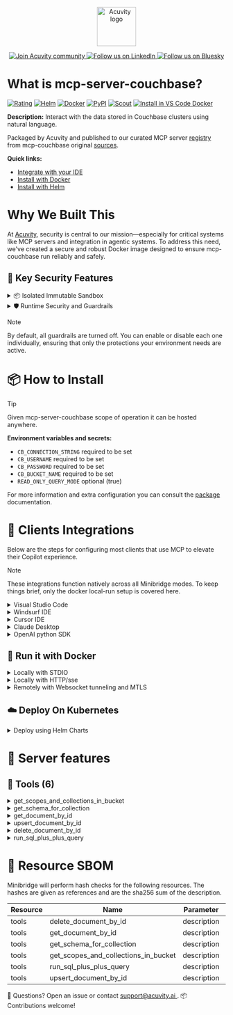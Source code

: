 <p align="center">
  <a href="https://acuvity.ai">
    <picture>
      <img src="https://mma.prnewswire.com/media/2544052/Acuvity__Logo.jpg" height="90" alt="Acuvity logo"/>
    </picture>
  </a>
</p>
<p align="center">
  <a href="https://discord.gg/BkU7fBkrNk">
    <img src="https://img.shields.io/badge/Acuvity-Join-7289DA?logo=discord&logoColor=fff" alt="Join Acuvity community" />
  </a>
<a href="https://www.linkedin.com/company/acuvity/">
    <img src="https://img.shields.io/badge/LinkedIn-Follow-7289DA" alt="Follow us on LinkedIn" />
  </a>
<a href="https://bsky.app/profile/acuvity.bsky.social">
    <img src="https://img.shields.io/badge/Bluesky-Follow-7289DA"?logo=bluesky&logoColor=fff" alt="Follow us on Bluesky" />
  </a>
</p>


# What is mcp-server-couchbase?
[![Rating](https://img.shields.io/badge/C-3775A9?label=Rating)](https://docs.anthropic.com/en/docs/build-with-claude/tool-use/implement-tool-use#best-practices-for-tool-definitions)
[![Helm](https://img.shields.io/badge/1.0.0-3775A9?logo=helm&label=Charts&logoColor=fff)](https://hub.docker.com/r/acuvity/mcp-server-couchbase/tags/)
[![Docker](https://img.shields.io/docker/image-size/acuvity/mcp-server-couchbase/0.3.0?logo=docker&logoColor=fff&label=0.3.0)](https://hub.docker.com/r/acuvity/mcp-server-couchbase)
[![PyPI](https://img.shields.io/badge/0.3.0-3775A9?logo=pypi&logoColor=fff&label=mcp-couchbase)](https://github.com/Couchbase-Ecosystem/mcp-server-couchbase)
[![Scout](https://img.shields.io/badge/Active-3775A9?logo=docker&logoColor=fff&label=Scout)](https://hub.docker.com/r/acuvity/mcp-server-couchbase/)
[![Install in VS Code Docker](https://img.shields.io/badge/VS_Code-One_click_install-0078d7?logo=githubcopilot)](https://insiders.vscode.dev/redirect/mcp/install?name=mcp-server-couchbase&config=%7B%22args%22%3A%5B%22run%22%2C%22-i%22%2C%22--rm%22%2C%22--read-only%22%2C%22-e%22%2C%22CB_CONNECTION_STRING%22%2C%22-e%22%2C%22CB_USERNAME%22%2C%22-e%22%2C%22CB_PASSWORD%22%2C%22-e%22%2C%22CB_BUCKET_NAME%22%2C%22docker.io%2Facuvity%2Fmcp-server-couchbase%3A0.3.0%22%5D%2C%22command%22%3A%22docker%22%7D)

**Description:** Interact with the data stored in Couchbase clusters using natural language.

Packaged by Acuvity and published to our curated MCP server [registry](https://mcp.acuvity.ai) from mcp-couchbase original [sources](https://github.com/Couchbase-Ecosystem/mcp-server-couchbase).

**Quick links:**

- [Integrate with your IDE](https://github.com/acuvity/mcp-servers-registry/blob/main/mcp-server-couchbase/docker/README.md#-clients-integrations)
- [Install with Docker](https://github.com/acuvity/mcp-servers-registry/tree/main/mcp-server-couchbase/docker/README.md#-run-it-with-docker)
- [Install with Helm](https://github.com/acuvity/mcp-servers-registry/tree/main/mcp-server-couchbase/charts/mcp-server-couchbase/README.md#how-to-install)

# Why We Built This

At [Acuvity](https://acuvity.ai), security is central to our mission—especially for critical systems like MCP servers and integration in agentic systems.
To address this need, we've created a secure and robust Docker image designed to ensure mcp-couchbase run reliably and safely.

## 🔐 Key Security Features

<details>
<summary>📦 Isolated Immutable Sandbox </summary>

- **Isolated Execution**: All tools run within secure, containerized sandboxes to enforce process isolation and prevent lateral movement.
- **Non-root by Default**: Enforces least-privilege principles, minimizing the impact of potential security breaches.
- **Read-only Filesystem**: Ensures runtime immutability, preventing unauthorized modification.
- **Version Pinning**: Guarantees consistency and reproducibility across deployments by locking tool and dependency versions.
- **CVE Scanning**: Continuously scans images for known vulnerabilities using [Docker Scout](https://docs.docker.com/scout/) to support proactive mitigation.
- **SBOM & Provenance**: Delivers full supply chain transparency by embedding metadata and traceable build information."
</details>

<details>
<summary>🛡️ Runtime Security and Guardrails</summary>

**Minibridge Integration**: [Minibridge](https://github.com/acuvity/minibridge) establishes secure Agent-to-MCP connectivity, supports Rego/HTTP-based policy enforcement 🕵️, and simplifies orchestration.

The [ARC](https://github.com/acuvity/mcp-servers-registry/tree/main) container includes a [built-in Rego policy](https://github.com/acuvity/mcp-servers-registry/tree/main/mcp-server-couchbase/docker/policy.rego) that enables a set of runtime "guardrails"" to help enforce security, privacy, and correct usage of your services. Below is an overview of each guardrail provided.

### 🔒 Resource Integrity

**Mitigates MCP Rug Pull Attacks**

* **Goal:** Protect users from malicious tool description changes after initial approval, preventing post-installation manipulation or deception.
* **Mechanism:** Locks tool descriptions upon client approval and verifies their integrity before execution. Any modification to the description triggers a security violation, blocking unauthorized changes from server-side updates.

### 🛡️ Guardrails

#### Covert Instruction Detection

Monitors incoming requests for hidden or obfuscated directives that could alter policy behavior.

* **Goal:** Stop attackers from slipping unnoticed commands or payloads into otherwise harmless data.
* **Mechanism:** Applies a library of regex patterns and binary‐encoding checks to the full request body. If any pattern matches a known covert channel (e.g., steganographic markers, hidden HTML tags, escape-sequence tricks), the request is rejected.

#### Sensitive Pattern Detection

Block user-defined sensitive data patterns (credential paths, filesystem references).

* **Goal:** Block accidental or malicious inclusion of sensitive information that violates data-handling rules.
* **Mechanism:** Runs a curated set of regexes against all payloads and tool descriptions—matching patterns such as `.env` files, RSA key paths, directory traversal sequences.

#### Shadowing Pattern Detection

Detects and blocks "shadowing" attacks, where a malicious MCP server sneaks hidden directives into its own tool descriptions to hijack or override the behavior of other, trusted tools.

* **Goal:** Stop a rogue server from poisoning the agent’s logic by embedding instructions that alter how a different server’s tools operate (e.g., forcing all emails to go to an attacker’s address even when the user calls a separate `send_email` tool).
* **Mechanism:** During policy load, each tool description is scanned for cross‐tool override patterns—such as `<IMPORTANT>` sections referencing other tool names, hidden side‐effects, or directives that apply to a different server’s API. Any description that attempts to shadow or extend instructions for a tool outside its own namespace triggers a policy violation and is rejected.

#### Schema Misuse Prevention

Enforces strict adherence to MCP input schemas.

* **Goal:** Prevent malformed or unexpected fields from bypassing validations, causing runtime errors, or enabling injections.
* **Mechanism:** Compares each incoming JSON object against the declared schema (required properties, allowed keys, types). Any extra, missing, or mistyped field triggers an immediate policy violation.

#### Cross-Origin Tool Access

Controls whether tools may invoke tools or services from external origins.

* **Goal:** Prevent untrusted or out-of-scope services from being called.
* **Mechanism:** Examines tool invocation requests and outgoing calls, verifying each target against an allowlist of approved domains or service names. Calls to any non-approved origin are blocked.

#### Secrets Redaction

Automatically masks sensitive values so they never appear in logs or responses.

* **Goal:** Ensure that API keys, tokens, passwords, and other credentials cannot leak in plaintext.
* **Mechanism:** Scans every text output for known secret formats (e.g., AWS keys, GitHub PATs, JWTs). Matches are replaced with `[REDACTED]` before the response is sent or recorded.

These controls ensure robust runtime integrity, prevent unauthorized behavior, and provide a foundation for secure-by-design system operations.

### Enable guardrails

To activate guardrails in your Docker containers, define the `GUARDRAILS` environment variable with the protections you need.

| Guardrail                        | Summary                                                                 |
|----------------------------------|-------------------------------------------------------------------------|
| `covert-instruction-detection`   | Detects hidden or obfuscated directives in requests.                    |
| `sensitive-pattern-detection`    | Flags patterns suggesting sensitive data or filesystem exposure.        |
| `shadowing-pattern-detection`    | Identifies tool descriptions that override or influence others.         |
| `schema-misuse-prevention`       | Enforces strict schema compliance on input data.                        |
| `cross-origin-tool-access`       | Controls calls to external services or APIs.                            |
| `secrets-redaction`              | Prevents exposure of credentials or sensitive values.                   |

Example: add `-e GUARDRAILS="secrets-redaction sensitive-pattern-detection"` to enable those guardrails.

## 🔒 Basic Authentication via Shared Secret

Provides a lightweight auth layer using a single shared token.

* **Mechanism:** Expects clients to send an `Authorization` header with the predefined secret.
* **Use Case:** Quickly lock down your endpoint in development or simple internal deployments—no complex OAuth/OIDC setup required.

To turn on Basic Authentication, define `BASIC_AUTH_SECRET` environment variable with a shared secret.

Example: add `-e BASIC_AUTH_SECRET="supersecret"` to enable the basic authentication.

> While basic auth will protect against unauthorized access, you should use it only in controlled environment,
> rotate credentials frequently and **always** use TLS.

</details>

> [!NOTE]
> By default, all guardrails are turned off. You can enable or disable each one individually, ensuring that only the protections your environment needs are active.


# 📦 How to Install


> [!TIP]
> Given mcp-server-couchbase scope of operation it can be hosted anywhere.

**Environment variables and secrets:**
  - `CB_CONNECTION_STRING` required to be set
  - `CB_USERNAME` required to be set
  - `CB_PASSWORD` required to be set
  - `CB_BUCKET_NAME` required to be set
  - `READ_ONLY_QUERY_MODE` optional (true)

For more information and extra configuration you can consult the [package](https://github.com/Couchbase-Ecosystem/mcp-server-couchbase) documentation.

# 🧰 Clients Integrations

Below are the steps for configuring most clients that use MCP to elevate their Copilot experience.

> [!NOTE]
> These integrations function natively across all Minibridge modes.
> To keep things brief, only the docker local-run setup is covered here.

<details>
<summary>Visual Studio Code</summary>

To get started immediately, you can use the "one-click" link below:

[![Install in VS Code Docker](https://img.shields.io/badge/VS_Code-One_click_install-0078d7?logo=githubcopilot)](https://insiders.vscode.dev/redirect/mcp/install?name=mcp-server-couchbase&config=%7B%22args%22%3A%5B%22run%22%2C%22-i%22%2C%22--rm%22%2C%22--read-only%22%2C%22-e%22%2C%22CB_CONNECTION_STRING%22%2C%22-e%22%2C%22CB_USERNAME%22%2C%22-e%22%2C%22CB_PASSWORD%22%2C%22-e%22%2C%22CB_BUCKET_NAME%22%2C%22docker.io%2Facuvity%2Fmcp-server-couchbase%3A0.3.0%22%5D%2C%22command%22%3A%22docker%22%7D)

## Global scope

Press `ctrl + shift + p` and type `Preferences: Open User Settings JSON` to add the following section:

```json
{
  "mcp": {
    "servers": {
      "acuvity-mcp-server-couchbase": {
        "env": {
          "CB_BUCKET_NAME": "TO_BE_SET",
          "CB_CONNECTION_STRING": "TO_BE_SET",
          "CB_PASSWORD": "TO_BE_SET",
          "CB_USERNAME": "TO_BE_SET"
        },
        "command": "docker",
        "args": [
          "run",
          "-i",
          "--rm",
          "--read-only",
          "-e",
          "CB_CONNECTION_STRING",
          "-e",
          "CB_USERNAME",
          "-e",
          "CB_PASSWORD",
          "-e",
          "CB_BUCKET_NAME",
          "docker.io/acuvity/mcp-server-couchbase:0.3.0"
        ]
      }
    }
  }
}
```

## Workspace scope

In your workspace create a file called `.vscode/mcp.json` and add the following section:

```json
{
  "servers": {
    "acuvity-mcp-server-couchbase": {
      "env": {
        "CB_BUCKET_NAME": "TO_BE_SET",
        "CB_CONNECTION_STRING": "TO_BE_SET",
        "CB_PASSWORD": "TO_BE_SET",
        "CB_USERNAME": "TO_BE_SET"
      },
      "command": "docker",
      "args": [
        "run",
        "-i",
        "--rm",
        "--read-only",
        "-e",
        "CB_CONNECTION_STRING",
        "-e",
        "CB_USERNAME",
        "-e",
        "CB_PASSWORD",
        "-e",
        "CB_BUCKET_NAME",
        "docker.io/acuvity/mcp-server-couchbase:0.3.0"
      ]
    }
  }
}
```

> To pass secrets you should use the `promptString` input type described in the [Visual Studio Code documentation](https://code.visualstudio.com/docs/copilot/chat/mcp-servers).

</details>

<details>
<summary>Windsurf IDE</summary>

In `~/.codeium/windsurf/mcp_config.json` add the following section:

```json
{
  "mcpServers": {
    "acuvity-mcp-server-couchbase": {
      "env": {
        "CB_BUCKET_NAME": "TO_BE_SET",
        "CB_CONNECTION_STRING": "TO_BE_SET",
        "CB_PASSWORD": "TO_BE_SET",
        "CB_USERNAME": "TO_BE_SET"
      },
      "command": "docker",
      "args": [
        "run",
        "-i",
        "--rm",
        "--read-only",
        "-e",
        "CB_CONNECTION_STRING",
        "-e",
        "CB_USERNAME",
        "-e",
        "CB_PASSWORD",
        "-e",
        "CB_BUCKET_NAME",
        "docker.io/acuvity/mcp-server-couchbase:0.3.0"
      ]
    }
  }
}
```

See [Windsurf documentation](https://docs.windsurf.com/windsurf/mcp) for more info.

</details>

<details>
<summary>Cursor IDE</summary>

Add the following JSON block to your mcp configuration file:
- `~/.cursor/mcp.json` for global scope
- `.cursor/mcp.json` for project scope

```json
{
  "mcpServers": {
    "acuvity-mcp-server-couchbase": {
      "env": {
        "CB_BUCKET_NAME": "TO_BE_SET",
        "CB_CONNECTION_STRING": "TO_BE_SET",
        "CB_PASSWORD": "TO_BE_SET",
        "CB_USERNAME": "TO_BE_SET"
      },
      "command": "docker",
      "args": [
        "run",
        "-i",
        "--rm",
        "--read-only",
        "-e",
        "CB_CONNECTION_STRING",
        "-e",
        "CB_USERNAME",
        "-e",
        "CB_PASSWORD",
        "-e",
        "CB_BUCKET_NAME",
        "docker.io/acuvity/mcp-server-couchbase:0.3.0"
      ]
    }
  }
}
```

See [cursor documentation](https://docs.cursor.com/context/model-context-protocol) for more information.

</details>
<details>

<summary>Claude Desktop</summary>

In the `claude_desktop_config.json` configuration file add the following section:

```json
{
  "mcpServers": {
    "acuvity-mcp-server-couchbase": {
      "env": {
        "CB_BUCKET_NAME": "TO_BE_SET",
        "CB_CONNECTION_STRING": "TO_BE_SET",
        "CB_PASSWORD": "TO_BE_SET",
        "CB_USERNAME": "TO_BE_SET"
      },
      "command": "docker",
      "args": [
        "run",
        "-i",
        "--rm",
        "--read-only",
        "-e",
        "CB_CONNECTION_STRING",
        "-e",
        "CB_USERNAME",
        "-e",
        "CB_PASSWORD",
        "-e",
        "CB_BUCKET_NAME",
        "docker.io/acuvity/mcp-server-couchbase:0.3.0"
      ]
    }
  }
}
```

See [Anthropic documentation](https://docs.anthropic.com/en/docs/agents-and-tools/mcp) for more information.
</details>

<details>
<summary>OpenAI python SDK</summary>

## Running locally

```python
async with MCPServerStdio(
    params={
        "env": {"CB_BUCKET_NAME":"TO_BE_SET","CB_CONNECTION_STRING":"TO_BE_SET","CB_PASSWORD":"TO_BE_SET","CB_USERNAME":"TO_BE_SET"},
        "command": "docker",
        "args": ["run","-i","--rm","--read-only","-e","CB_CONNECTION_STRING","-e","CB_USERNAME","-e","CB_PASSWORD","-e","CB_BUCKET_NAME","docker.io/acuvity/mcp-server-couchbase:0.3.0"]
    }
) as server:
    tools = await server.list_tools()
```

## Running remotely

```python
async with MCPServerSse(
    params={
        "url": "http://<ip>:<port>/sse",
    }
) as server:
    tools = await server.list_tools()
```

See [OpenAI Agents SDK docs](https://openai.github.io/openai-agents-python/mcp/) for more info.

</details>

## 🐳 Run it with Docker

<details>
<summary>Locally with STDIO</summary>

In your client configuration set:

- command: `docker`
- arguments: `run -i --rm --read-only -e CB_CONNECTION_STRING -e CB_USERNAME -e CB_PASSWORD -e CB_BUCKET_NAME docker.io/acuvity/mcp-server-couchbase:0.3.0`

</details>

<details>
<summary>Locally with HTTP/sse</summary>

Simply run as:

```console
docker run -it -p 8000:8000 --rm --read-only -e CB_CONNECTION_STRING -e CB_USERNAME -e CB_PASSWORD -e CB_BUCKET_NAME docker.io/acuvity/mcp-server-couchbase:0.3.0
```

Then on your application/client, you can configure to use it like:

```json
{
  "mcpServers": {
    "acuvity-mcp-server-couchbase": {
      "url": "http://localhost:8000/sse"
    }
  }
}
```

You might have to use different ports for different tools.

</details>

<details>
<summary>Remotely with Websocket tunneling and MTLS </summary>

> This section assume you are familiar with TLS and certificates and will require:
> - a server certificate with proper DNS/IP field matching your tool deployment.
> - a client-ca used to sign client certificates

1. Start the server in `backend` mode
 - add an environment variable like `-e MINIBRIDGE_MODE=backend`
 - add the TLS certificates (recommended) through a volume let's say `/certs` ex (`-v $PWD/certs:/certs`)
 - instruct minibridge to use those certs with
   - `-e MINIBRIDGE_TLS_SERVER_CERT=/certs/server-cert.pem`
   - `-e MINIBRIDGE_TLS_SERVER_KEY=/certs/server-key.pem`
   - `-e MINIBRIDGE_TLS_SERVER_KEY_PASS=optional`
   - `-e MINIBRIDGE_TLS_SERVER_CLIENT_CA=/certs/client-ca.pem`

2. Start `minibridge` locally in frontend mode:
  - Get [minibridge](https://github.com/acuvity/minibridge) binary for your OS.

In your client configuration, Minibridge works like any other STDIO command.

Example for Claude Desktop:

```json
{
  "mcpServers": {
    "acuvity-mcp-server-couchbase": {
      "command": "minibridge",
      "args": ["frontend", "--backend", "wss://<remote-url>:8000/ws", "--tls-client-backend-ca", "/path/to/ca/that/signed/the/server-cert.pem/ca.pem", "--tls-client-cert", "/path/to/client-cert.pem", "--tls-client-key", "/path/to/client-key.pem"]
    }
  }
}
```

That's it.

Minibridge offers a host of additional features. For step-by-step guidance, please visit the wiki. And if anything’s unclear, don’t hesitate to reach out!

</details>

## ☁️ Deploy On Kubernetes

<details>
<summary>Deploy using Helm Charts</summary>

### Chart settings requirements

This chart requires some mandatory information to be installed.

**Mandatory Secrets**:
  - `CB_USERNAME` secret to be set as secrets.CB_USERNAME either by `.value` or from existing with `.valueFrom`
  - `CB_PASSWORD` secret to be set as secrets.CB_PASSWORD either by `.value` or from existing with `.valueFrom`

**Mandatory Environment variables**:
  - `CB_CONNECTION_STRING` environment variable to be set by env.CB_CONNECTION_STRING
  - `CB_BUCKET_NAME` environment variable to be set by env.CB_BUCKET_NAME

**Optional Environment variables**:
  - `READ_ONLY_QUERY_MODE="%!s(bool=true)"` environment variable can be changed with env.READ_ONLY_QUERY_MODE="%!s(bool=true)"

### How to install

You can inspect the chart `README`:

```console
helm show readme oci://docker.io/acuvity/mcp-server-couchbase --version 1.0.0
````

You can inspect the values that you can configure:

```console
helm show values oci://docker.io/acuvity/mcp-server-couchbase --version 1.0.0
````

Install with helm

```console
helm install mcp-server-couchbase oci://docker.io/acuvity/mcp-server-couchbase --version 1.0.0
```

From there your MCP server mcp-server-couchbase will be reachable by default through `http/sse` from inside the cluster using the Kubernetes Service `mcp-server-couchbase` on port `8000` by default. You can change that by looking at the `service` section of the `values.yaml` file.

### How to Monitor

The deployment will create a Kubernetes service with a `healthPort`, that is used for liveness probes and readiness probes. This health port can also be used by the monitoring stack of your choice and exposes metrics under the `/metrics` path.

See full charts [Readme](https://github.com/acuvity/mcp-servers-registry/tree/main/mcp-server-couchbase/charts/mcp-server-couchbase/README.md) for more details about settings and runtime security including guardrails activation.

</details>

# 🧠 Server features

## 🧰 Tools (6)
<details>
<summary>get_scopes_and_collections_in_bucket</summary>

**Description**:

```
Get the names of all scopes and collections in the bucket.
    Returns a dictionary with scope names as keys and lists of collection names as values.
    
```

**Parameter**:

| Name | Type | Description | Required? |
|-----------|------|-------------|-----------|
</details>
<details>
<summary>get_schema_for_collection</summary>

**Description**:

```
Get the schema for a collection in the specified scope.
    Returns a dictionary with the schema returned by running INFER on the Couchbase collection.
    
```

**Parameter**:

| Name | Type | Description | Required? |
|-----------|------|-------------|-----------|
| collection_name | string | not set | Yes
| scope_name | string | not set | Yes
</details>
<details>
<summary>get_document_by_id</summary>

**Description**:

```
Get a document by its ID from the specified scope and collection.
```

**Parameter**:

| Name | Type | Description | Required? |
|-----------|------|-------------|-----------|
| collection_name | string | not set | Yes
| document_id | string | not set | Yes
| scope_name | string | not set | Yes
</details>
<details>
<summary>upsert_document_by_id</summary>

**Description**:

```
Insert or update a document by its ID.
    Returns True on success, False on failure.
```

**Parameter**:

| Name | Type | Description | Required? |
|-----------|------|-------------|-----------|
| collection_name | string | not set | Yes
| document_content | object | not set | Yes
| document_id | string | not set | Yes
| scope_name | string | not set | Yes
</details>
<details>
<summary>delete_document_by_id</summary>

**Description**:

```
Delete a document by its ID.
    Returns True on success, False on failure.
```

**Parameter**:

| Name | Type | Description | Required? |
|-----------|------|-------------|-----------|
| collection_name | string | not set | Yes
| document_id | string | not set | Yes
| scope_name | string | not set | Yes
</details>
<details>
<summary>run_sql_plus_plus_query</summary>

**Description**:

```
Run a SQL++ query on a scope and return the results as a list of JSON objects.
```

**Parameter**:

| Name | Type | Description | Required? |
|-----------|------|-------------|-----------|
| query | string | not set | Yes
| scope_name | string | not set | Yes
</details>


# 🔐 Resource SBOM

Minibridge will perform hash checks for the following resources. The hashes are given as references and are the sha256 sum of the description.

| Resource | Name | Parameter | Hash |
|-----------|------|------|------|
| tools | delete_document_by_id | description | 9ded5fcf1b254398af7d7fb222d27e93d6e16ce898bdcda1f64bdaaa8d8fc314 |
| tools | get_document_by_id | description | 9dea2bd24d3030ebd73e6aba3c63de1b52120bdb6d1334dafe59fae00e293449 |
| tools | get_schema_for_collection | description | 1154beaebf7b28f8d59e0b1afaf848d712a21a49fabd8f2dc716a5d5b0d93f59 |
| tools | get_scopes_and_collections_in_bucket | description | efe7d3d1be691820880f3b269b1ee990191191c778910669b6aa0d004f47c750 |
| tools | run_sql_plus_plus_query | description | 6e6ece7084d38e7d701c336df789314e7f4226f40945135b4402a039897f7741 |
| tools | upsert_document_by_id | description | 5a18d6395136ea4d1350da95edf6b17bb24b4c5fde07633ab2e74694a563abff |


💬 Questions? Open an issue or contact [ support@acuvity.ai ](mailto:support@acuvity.ai).
📦 Contributions welcome!
